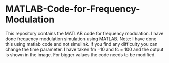 # MATLAB-Code-for-Frequency-Modulation
This repository contains the MATLAB code for frequency modulation. 
I have done frequency modulation simulation using MATLAB. Note: I have done this using matlab code and not simulink. If you find any difficulty you can change the time parameter. I have taken fm =10 and fc = 100 and the output is shown in the image. For bigger values the code needs to be modified.
